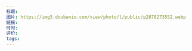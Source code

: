 ```yaml
---
标题: 
图片: https://img3.doubanio.com/view/photo/l/public/p2878273552.webp
链接: 
时时: 
评价: 
tags:
---
```


